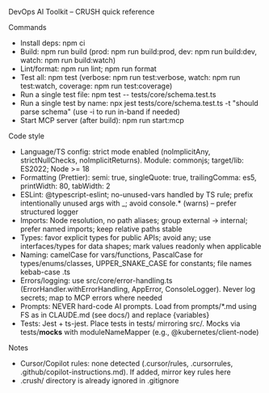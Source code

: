 DevOps AI Toolkit – CRUSH quick reference

Commands
- Install deps: npm ci
- Build: npm run build (prod: npm run build:prod, dev: npm run build:dev, watch: npm run build:watch)
- Lint/format: npm run lint; npm run format
- Test all: npm test (verbose: npm run test:verbose, watch: npm run test:watch, coverage: npm run test:coverage)
- Run a single test file: npm test -- tests/core/schema.test.ts
- Run a single test by name: npx jest tests/core/schema.test.ts -t "should parse schema" (use -i to run in-band if needed)
- Start MCP server (after build): npm run start:mcp

Code style
- Language/TS config: strict mode enabled (noImplicitAny, strictNullChecks, noImplicitReturns). Module: commonjs; target/lib: ES2022; Node >= 18
- Formatting (Prettier): semi: true, singleQuote: true, trailingComma: es5, printWidth: 80, tabWidth: 2
- ESLint: @typescript-eslint; no-unused-vars handled by TS rule; prefix intentionally unused args with _; avoid console.* (warns) – prefer structured logger
- Imports: Node resolution, no path aliases; group external → internal; prefer named imports; keep relative paths stable
- Types: favor explicit types for public APIs; avoid any; use interfaces/types for data shapes; mark values readonly when applicable
- Naming: camelCase for vars/functions, PascalCase for types/enums/classes, UPPER_SNAKE_CASE for constants; file names kebab-case .ts
- Errors/logging: use src/core/error-handling.ts (ErrorHandler.withErrorHandling, AppError, ConsoleLogger). Never log secrets; map to MCP errors where needed
- Prompts: NEVER hard-code AI prompts. Load from prompts/*.md using FS as in CLAUDE.md (see docs/) and replace {variables}
- Tests: Jest + ts-jest. Place tests in tests/ mirroring src/. Mocks via tests/__mocks__ with moduleNameMapper (e.g., @kubernetes/client-node)

Notes
- Cursor/Copilot rules: none detected (.cursor/rules, .cursorrules, .github/copilot-instructions.md). If added, mirror key rules here
- .crush/ directory is already ignored in .gitignore